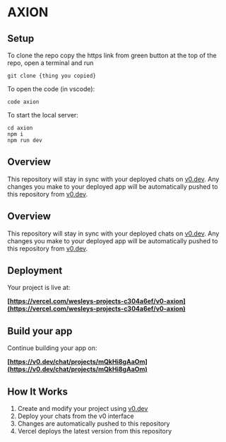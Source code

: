 # AXION

## Setup

To clone the repo copy the https link from green button at the top of the repo, open a terminal and run
```
git clone {thing you copied}
```

To open the code (in vscode):
```
code axion
```

To start the local server:
```
cd axion
npm i
npm run dev
```

## Overview

This repository will stay in sync with your deployed chats on [v0.dev](https://v0.dev).
Any changes you make to your deployed app will be automatically pushed to this repository from [v0.dev](https://v0.dev).

## Overview

This repository will stay in sync with your deployed chats on [v0.dev](https://v0.dev).
Any changes you make to your deployed app will be automatically pushed to this repository from [v0.dev](https://v0.dev).

## Deployment

Your project is live at:

**[https://vercel.com/wesleys-projects-c304a6ef/v0-axion](https://vercel.com/wesleys-projects-c304a6ef/v0-axion)**

## Build your app

Continue building your app on:

**[https://v0.dev/chat/projects/mQkHi8gAaOm](https://v0.dev/chat/projects/mQkHi8gAaOm)**

## How It Works

1. Create and modify your project using [v0.dev](https://v0.dev)
2. Deploy your chats from the v0 interface
3. Changes are automatically pushed to this repository
4. Vercel deploys the latest version from this repository
